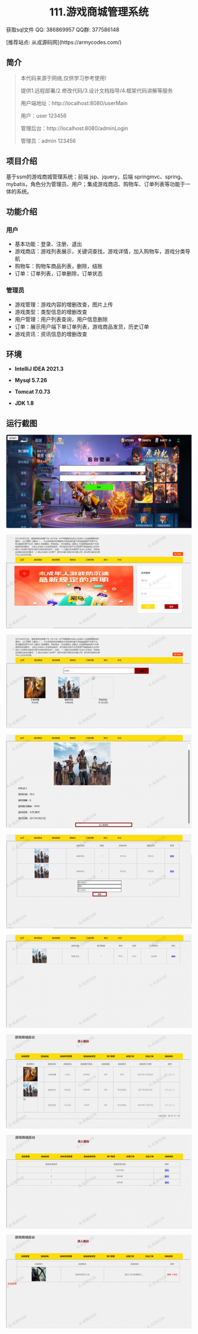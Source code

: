 <p><h1 align="center">111.游戏商城管理系统</h1></p>

<p> 获取sql文件 QQ: 386869957 QQ群: 377586148 </p>
<p> [推荐站点: 从戎源码网](https://armycodes.com/) </p>

## 简介

> 本代码来源于网络,仅供学习参考使用!
>
> 提供1.远程部署/2.修改代码/3.设计文档指导/4.框架代码讲解等服务
> 
> 用户端地址：http://localhost:8080/userMain
> 
> 用户：user 123456
> 
> 管理后台：http://localhost:8080/adminLogin
> 
> 管理员：admin 123456
> 

## 项目介绍
基于ssm的游戏商城管理系统：前端 jsp、jquery，后端 springmvc、spring、mybatis，角色分为管理员、用户；集成游戏商店、购物车、订单列表等功能于一体的系统。

## 功能介绍

### 用户

- 基本功能：登录、注册、退出
- 游戏商店：游戏列表展示，关键词查找，游戏详情，加入购物车，游戏分类导航
- 购物车：购物车商品列表，删除，结账
- 订单：订单列表，订单删除，订单状态

### 管理员

- 游戏管理：游戏内容的增删改查，图片上传
- 游戏类型：类型信息的增删改查
- 用户管理：用户列表查询，用户信息删除
- 订单：展示用户端下单订单列表，游戏商品发货，历史订单
- 游戏资讯：资讯信息的增删改查

## 环境

- <b>IntelliJ IDEA 2021.3</b>

- <b>Mysql 5.7.26</b>

- <b>Tomcat 7.0.73</b>

- <b>JDK 1.8</b>

## 运行截图
![](screenshot/1.png)

![](screenshot/2.png)

![](screenshot/3.png)

![](screenshot/4.png)

![](screenshot/5.png)

![](screenshot/6.png)

![](screenshot/7.png)

![](screenshot/8.png)

![](screenshot/9.png)